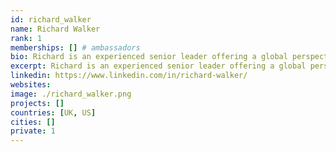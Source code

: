 ```yaml
---
id: richard_walker
name: Richard Walker
rank: 1
memberships: [] # ambassadors
bio: Richard is an experienced senior leader offering a global perspective, having lived and worked in Europe, North America and Asia. A passionate, collaborative and decisive leader, he’s demonstrated the ability to drive change and build, motivate and lead teams to achieve outstanding business results in both developed and high growth emerging markets. He was most recently CEO of electric motorcycle start-up, Zero Motorcycles in California and had an extensive career at Hewlett Packard including running the consumer desktop PC business, a $6B piece of the overall PC business. He currently lives and works in Silicon Valley where he provides executive advisory services to a number of start-up companies. He is also a guest lecturer at the Leavey School of Business at Santa Clara University and for the MBA program at USF in San Francisco, focusing his work on international marketing and the humanity of business. ThreeFold is setting out to transform computing as we know it today, in the most economic, socially positive and sustainable manner. Their innovative use of blockchain technology combined with an asset back token will ensure that a neutral, secure internet is available to all. I’m impressed with their mission/vision and I’m delighted to be a ThreeFold Ambassador.
excerpt: Richard is an experienced senior leader offering a global perspective, having lived and worked in Europe, North America and Asia.
linkedin: https://www.linkedin.com/in/richard-walker/
websites: 
image: ./richard_walker.png
projects: []
countries: [UK, US]
cities: []
private: 1
---
```


